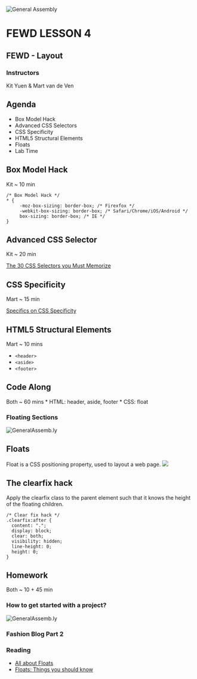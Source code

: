 ![General Assembly](../assets/images/ga.png)
# FEWD LESSON 4

## FEWD - Layout

### Instructors
Kit Yuen & Mart van de Ven 



## Agenda

* Box Model Hack
* Advanced CSS Selectors
* CSS Specificity
* HTML5 Structural Elements
* Floats
* Lab Time



## Box Model Hack
<aside class="notes">Kit ~ 10 min</aside>

```
/* Box Model Hack */
* {
     -moz-box-sizing: border-box; /* Firexfox */
     -webkit-box-sizing: border-box; /* Safari/Chrome/iOS/Android */
     box-sizing: border-box; /* IE */
}
```



## Advanced CSS Selector
<aside class="notes">Kit ~ 20 min</aside>

[The 30 CSS Selectors you Must Memorize](http://net.tutsplus.com/tutorials/html-css-techniques/the-30-css-selectors-you-must-memorize/)



## CSS Specificity
<aside class="notes">Mart ~ 15 min</aside>

[Specifics on CSS Specificity](http://css-tricks.com/specifics-on-css-specificity/)




## HTML5 Structural Elements
<aside class="notes">Mart ~ 10 mins</aside>

* ```<header>```
* ```<aside>```
* ```<footer>```



## Code Along
<aside class="notes">
  Both ~ 60 mins
    * HTML: header, aside, footer
    * CSS: float 
</aside>

### Floating Sections
![GeneralAssemb.ly](../assets/images/icons/code_along.png)



## Floats
<aside class="notes"></aside>

Float is a CSS positioning property, used to layout a web page. 
![](http://css-tricks.com/wp-content/csstricks-uploads/web-layout.png)



## The clearfix hack
<aside class="notes"></aside>

Apply the clearfix class to the parent element such that it knows the height of the floating children.

```
/* Clear fix hack */
.clearfix:after {
  content: ".";
  display: block;
  clear: both;
  visibility: hidden;
  line-height: 0;
  height: 0;
}
```



## Homework
<aside class="notes">Both ~ 10 + 45 min</aside>

### How to get started with a project?

![GeneralAssemb.ly](../assets/images/icons/exercise_icon_md.png)
### Fashion Blog Part 2

### Reading

* [All about Floats](http://css-tricks.com/all-about-floats/)
* [Floats: Things you should know](http://coding.smashingmagazine.com/2007/05/01/css-float-theory-things-you-should-know/)